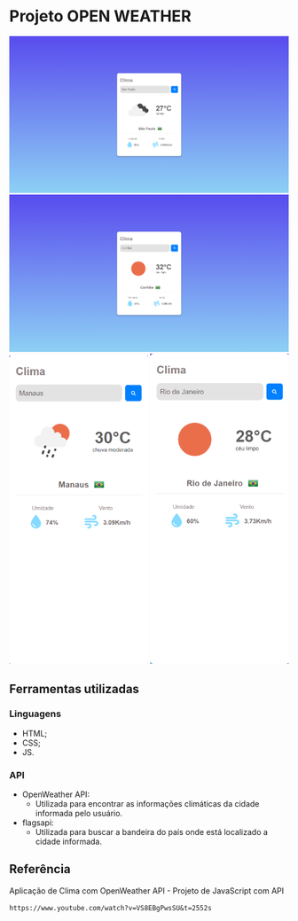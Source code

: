 # Projeto OPEN WEATHER

<div>
    <img src="./img/imagem_projeto_01.png">
    <img src="./img/imagem_projeto_02.png">
</div>

<div>
    <img width="49.6%" src="./img/imagem_projeto_03.png">
    <img width="49.6%" src="./img/imagem_projeto_04.png">
</div>

## Ferramentas utilizadas
### Linguagens
- HTML;
- CSS;
- JS.

### API
- OpenWeather API:
  - Utilizada para encontrar as informações climáticas da cidade informada pelo usuário.
- flagsapi:
  - Utilizada para buscar a bandeira do país onde está localizado a cidade informada.

## Referência
Aplicação de Clima com OpenWeather API - Projeto de JavaScript com API 
```
https://www.youtube.com/watch?v=VS8EBgPwsSU&t=2552s
```